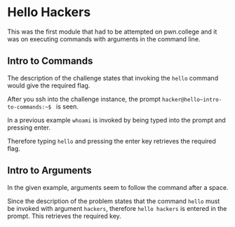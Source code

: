 # Hello Hackers

This was the first module that had to be attempted on pwn.college and it was on executing commands with arguments in the command line.

## Intro to Commands

The description of the challenge states that invoking the `hello` command would give the required flag.

After you ssh into the challenge instance, the prompt `hacker@hello~intro-to-commands:~$ ` is seen.

In a previous example `whoami` is invoked by being typed into the prompt and pressing enter.

Therefore typing `hello` and pressing the enter key retrieves the required flag.

## Intro to Arguments

In the given example, arguments seem to follow the command after a space.

Since the description of the problem states that the command `hello` must be invoked with argument `hackers`, therefore `hello hackers` is entered in the prompt. This retrieves the required key.
